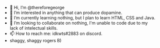 - 👋 Hi, I’m @thereforegeorge
- 👀 I’m interested in anything that can produce dopamine.
- 🌱 I’m currently learning nothing, but I plan to learn HTML, CSS and Java.
- 💞️ I’m looking to collaborate on nothing, I'm unable to code due to my lack of intelectual skills.
- 📫 How to reach me: idkwts#2883 on discord.
- shaggy, shaggy rogers B)
<!---
thereforegeorge/thereforegeorge is a ✨ special ✨ repository because its `README.md` (this file) appears on your GitHub profile.
You can click the Preview link to take a look at your changes.
--->
